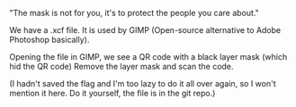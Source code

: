 "The mask is not for you, it's to protect the people you care about."

We have a .xcf file. It is used by GIMP (Open-source alternative to Adobe Photoshop basically).

Opening the file in GIMP, we see a QR code with a black layer mask (which hid the QR code)
Remove the layer mask and scan the code.

(I hadn't saved the flag and I'm too lazy to do it all over again, so I won't mention it here. Do it yourself, the file is in the git repo.)
